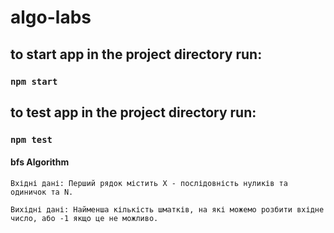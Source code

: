 # algo-labs

## to start app in the project directory run:

### `npm start`

## to test app in the project directory run:

### `npm test`

#### bfs Algorithm

`Вхідні дані: Перший рядок містить X - послідовність нуликів та одиничок та N.`

`Вихідні дані: Найменша кількість шматків, на які можемо розбити вхідне число, або -1 якщо це не можливо.`
